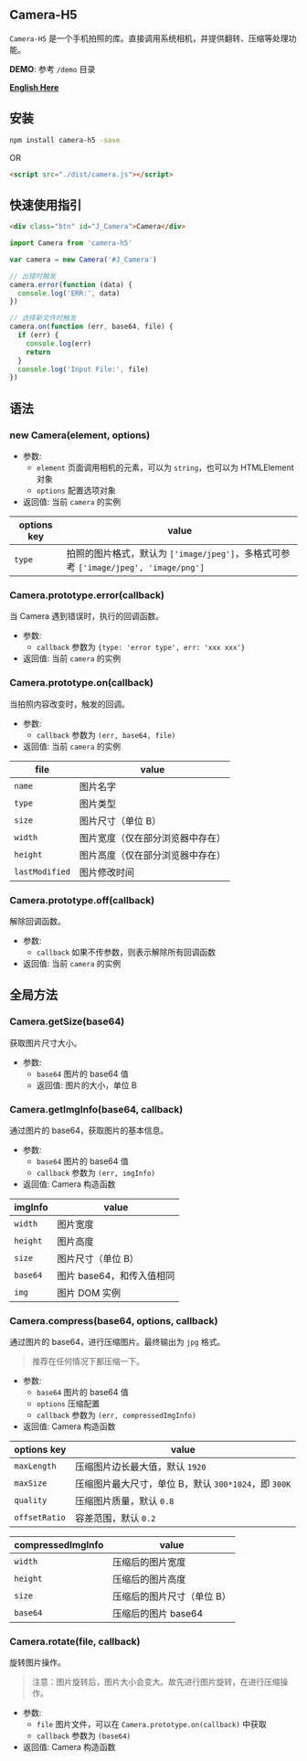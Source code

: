 ## Camera-H5

`Camera-H5` 是一个手机拍照的库。直接调用系统相机，并提供翻转、压缩等处理功能。
 
**DEMO**: 参考 `/demo` 目录

**[English Here](README.md)**

## 安装

```bash
npm install camera-h5 -save
```

OR 

```html
<script src="./dist/camera.js"></script>
```

## 快速使用指引

```html
<div class="btn" id="J_Camera">Camera</div>
```

```js
import Camera from 'camera-h5'

var camera = new Camera('#J_Camera')

// 出错时触发
camera.error(function (data) {
  console.log('ERR:', data)
})

// 选择新文件时触发
camera.on(function (err, base64, file) {
  if (err) {
    console.log(err)
    return
  }
  console.log('Input File:', file)
})
```

## 语法

### new Camera(element, options)

* 参数:
  * `element` 页面调用相机的元素，可以为 `string`，也可以为 HTMLElement对象
  * `options` 配置选项对象
* 返回值: 当前 `camera` 的实例

| options key | value                                    |
| ----------- | ---------------------------------------- |
| `type`      | 拍照的图片格式，默认为 `['image/jpeg']`，多格式可参考 `['image/jpeg', 'image/png']` |

### Camera.prototype.error(callback)

当 Camera 遇到错误时，执行的回调函数。

* 参数:
  * `callback` 参数为 `{type: 'error type', err: 'xxx xxx'}`
* 返回值: 当前 `camera` 的实例

### Camera.prototype.on(callback)

当拍照内容改变时，触发的回调。

* 参数:
  * `callback` 参数为 `(err, base64, file)`
* 返回值: 当前 `camera` 的实例

| file           | value            |
| -------------- | ---------------- |
| `name`         | 图片名字             |
| `type`         | 图片类型             |
| `size`         | 图片尺寸（单位 B）       |
| `width`        | 图片宽度（仅在部分浏览器中存在） |
| `height`       | 图片高度（仅在部分浏览器中存在） |
| `lastModified` | 图片修改时间           |

### Camera.prototype.off(callback)

解除回调函数。

* 参数:
  * `callback` 如果不传参数，则表示解除所有回调函数
* 返回值: 当前 `camera` 的实例

## 全局方法

### Camera.getSize(base64)

获取图片尺寸大小。

* 参数:
  * `base64` 图片的 base64 值
  * 返回值: 图片的大小，单位 B

### Camera.getImgInfo(base64, callback)

通过图片的 base64，获取图片的基本信息。

* 参数:
  * `base64` 图片的 base64 值
  * `callback` 参数为 `(err, imgInfo)`
* 返回值: Camera 构造函数

| imgInfo  | value            |
| -------- | ---------------- |
| `width`  | 图片宽度             |
| `height` | 图片高度             |
| `size`   | 图片尺寸（单位 B）       |
| `base64` | 图片 base64，和传入值相同 |
| `img`    | 图片 DOM 实例        |

### Camera.compress(base64, options, callback)

通过图片的 base64，进行压缩图片。最终输出为 `jpg` 格式。

> 推荐在任何情况下都压缩一下。

* 参数:
  * `base64` 图片的 base64 值
  * `options` 压缩配置
  * `callback` 参数为 `(err, compressedImgInfo)`
* 返回值: Camera 构造函数

| options key   | value                                   |
| ------------- | --------------------------------------- |
| `maxLength`   | 压缩图片边长最大值，默认 `1920`                       |
| `maxSize`     | 压缩图片最大尺寸，单位 B，默认 `300*1024`，即 `300K`      |
| `quality`     | 压缩图片质量，默认 `0.8`                         |
| `offsetRatio` | 容差范围，默认 `0.2` |

| compressedImgInfo | value          |
| ----------------- | -------------- |
| `width`           | 压缩后的图片宽度       |
| `height`          | 压缩后的图片高度       |
| `size`            | 压缩后的图片尺寸（单位 B） |
| `base64`          | 压缩后的图片 base64  |

### Camera.rotate(file, callback)

旋转图片操作。

> 注意：图片旋转后，图片大小会变大。故先进行图片旋转，在进行压缩操作。

* 参数:
  * `file` 图片文件，可以在 `Camera.prototype.on(callback)` 中获取
  * `callback` 参数为 `(base64)`
* 返回值: Camera 构造函数
